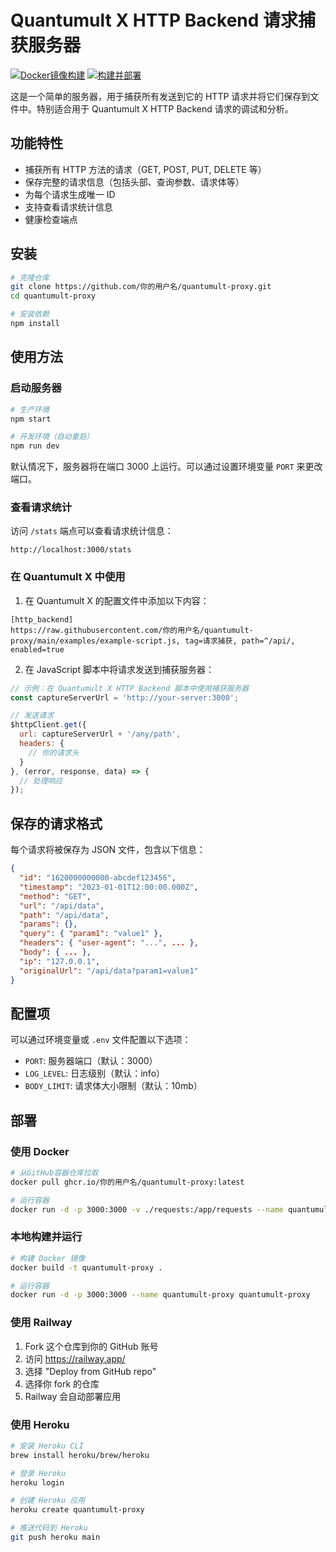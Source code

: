 # Quantumult X HTTP Backend 请求捕获服务器

[![Docker镜像构建](https://github.com/你的用户名/quantumult-proxy/actions/workflows/docker-image.yml/badge.svg)](https://github.com/你的用户名/quantumult-proxy/actions/workflows/docker-image.yml)
[![构建并部署](https://github.com/你的用户名/quantumult-proxy/actions/workflows/ci.yml/badge.svg)](https://github.com/你的用户名/quantumult-proxy/actions/workflows/ci.yml)

这是一个简单的服务器，用于捕获所有发送到它的 HTTP 请求并将它们保存到文件中。特别适合用于 Quantumult X HTTP Backend 请求的调试和分析。

## 功能特性

- 捕获所有 HTTP 方法的请求（GET, POST, PUT, DELETE 等）
- 保存完整的请求信息（包括头部、查询参数、请求体等）
- 为每个请求生成唯一 ID
- 支持查看请求统计信息
- 健康检查端点

## 安装

```bash
# 克隆仓库
git clone https://github.com/你的用户名/quantumult-proxy.git
cd quantumult-proxy

# 安装依赖
npm install
```

## 使用方法

### 启动服务器

```bash
# 生产环境
npm start

# 开发环境（自动重启）
npm run dev
```

默认情况下，服务器将在端口 3000 上运行。可以通过设置环境变量 `PORT` 来更改端口。

### 查看请求统计

访问 `/stats` 端点可以查看请求统计信息：

```
http://localhost:3000/stats
```

### 在 Quantumult X 中使用

1. 在 Quantumult X 的配置文件中添加以下内容：

```
[http_backend]
https://raw.githubusercontent.com/你的用户名/quantumult-proxy/main/examples/example-script.js, tag=请求捕获, path=^/api/, enabled=true
```

2. 在 JavaScript 脚本中将请求发送到捕获服务器：

```javascript
// 示例：在 Quantumult X HTTP Backend 脚本中使用捕获服务器
const captureServerUrl = 'http://your-server:3000';

// 发送请求
$httpClient.get({
  url: captureServerUrl + '/any/path',
  headers: {
    // 你的请求头
  }
}, (error, response, data) => {
  // 处理响应
});
```

## 保存的请求格式

每个请求将被保存为 JSON 文件，包含以下信息：

```json
{
  "id": "1620000000000-abcdef123456",
  "timestamp": "2023-01-01T12:00:00.000Z",
  "method": "GET",
  "url": "/api/data",
  "path": "/api/data",
  "params": {},
  "query": { "param1": "value1" },
  "headers": { "user-agent": "...", ... },
  "body": { ... },
  "ip": "127.0.0.1",
  "originalUrl": "/api/data?param1=value1"
}
```

## 配置项

可以通过环境变量或 `.env` 文件配置以下选项：

- `PORT`: 服务器端口（默认：3000）
- `LOG_LEVEL`: 日志级别（默认：info）
- `BODY_LIMIT`: 请求体大小限制（默认：10mb）

## 部署

### 使用 Docker

```bash
# 从GitHub容器仓库拉取
docker pull ghcr.io/你的用户名/quantumult-proxy:latest

# 运行容器
docker run -d -p 3000:3000 -v ./requests:/app/requests --name quantumult-proxy ghcr.io/你的用户名/quantumult-proxy:latest
```

### 本地构建并运行

```bash
# 构建 Docker 镜像
docker build -t quantumult-proxy .

# 运行容器
docker run -d -p 3000:3000 --name quantumult-proxy quantumult-proxy
```

### 使用 Railway

1. Fork 这个仓库到你的 GitHub 账号
2. 访问 https://railway.app/
3. 选择 "Deploy from GitHub repo"
4. 选择你 fork 的仓库
5. Railway 会自动部署应用

### 使用 Heroku

```bash
# 安装 Heroku CLI
brew install heroku/brew/heroku

# 登录 Heroku
heroku login

# 创建 Heroku 应用
heroku create quantumult-proxy

# 推送代码到 Heroku
git push heroku main
``` 